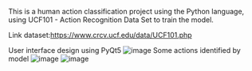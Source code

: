 This is a human action classification project using the Python language, using UCF101 - Action Recognition Data Set to train the model.

Link dataset:https://www.crcv.ucf.edu/data/UCF101.php

User interface design using PyQt5
![image](https://github.com/Thanhxuan11/HumanAction/assets/117796081/342f32ee-2a5b-4302-bcea-02521fc48e6b)
Some actions identified by model
![image](https://github.com/Thanhxuan11/HumanAction/assets/117796081/48e94035-28a3-41c3-8cc1-2aedd5edcfe8)
![image](https://github.com/Thanhxuan11/HumanAction/assets/117796081/1faa5cfb-f722-4ab3-b7cd-02a1b50b7e27)
